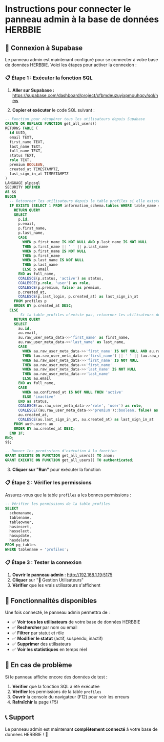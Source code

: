 # Instructions pour connecter le panneau admin à la base de données HERBBIE

## 🔗 Connexion à Supabase

Le panneau admin est maintenant configuré pour se connecter à votre base de données HERBBIE. Voici les étapes pour activer la connexion :

### 📋 Étape 1 : Exécuter la fonction SQL

1. **Aller sur Supabase :** https://supabase.com/dashboard/project/xfbmdeuzuyixpmouhqcv/sql/new

2. **Copier et exécuter** le code SQL suivant :

```sql
-- Fonction pour récupérer tous les utilisateurs depuis Supabase
CREATE OR REPLACE FUNCTION get_all_users()
RETURNS TABLE (
  id UUID,
  email TEXT,
  first_name TEXT,
  last_name TEXT,
  full_name TEXT,
  status TEXT,
  role TEXT,
  premium BOOLEAN,
  created_at TIMESTAMPTZ,
  last_sign_in_at TIMESTAMPTZ
) 
LANGUAGE plpgsql
SECURITY DEFINER
AS $$
BEGIN
  -- Retourner les utilisateurs depuis la table profiles si elle existe
  IF EXISTS (SELECT 1 FROM information_schema.tables WHERE table_name = 'profiles') THEN
    RETURN QUERY
    SELECT 
      p.id,
      p.email,
      p.first_name,
      p.last_name,
      CASE 
        WHEN p.first_name IS NOT NULL AND p.last_name IS NOT NULL 
        THEN p.first_name || ' ' || p.last_name
        WHEN p.first_name IS NOT NULL 
        THEN p.first_name
        WHEN p.last_name IS NOT NULL 
        THEN p.last_name
        ELSE p.email
      END as full_name,
      COALESCE(p.status, 'active') as status,
      COALESCE(p.role, 'user') as role,
      COALESCE(p.premium, false) as premium,
      p.created_at,
      COALESCE(p.last_login, p.created_at) as last_sign_in_at
    FROM profiles p
    ORDER BY p.created_at DESC;
  ELSE
    -- Si la table profiles n'existe pas, retourner les utilisateurs depuis auth.users
    RETURN QUERY
    SELECT 
      au.id,
      au.email,
      au.raw_user_meta_data->>'first_name' as first_name,
      au.raw_user_meta_data->>'last_name' as last_name,
      CASE 
        WHEN au.raw_user_meta_data->>'first_name' IS NOT NULL AND au.raw_user_meta_data->>'last_name' IS NOT NULL 
        THEN (au.raw_user_meta_data->>'first_name') || ' ' || (au.raw_user_meta_data->>'last_name')
        WHEN au.raw_user_meta_data->>'first_name' IS NOT NULL 
        THEN au.raw_user_meta_data->>'first_name'
        WHEN au.raw_user_meta_data->>'last_name' IS NOT NULL 
        THEN au.raw_user_meta_data->>'last_name'
        ELSE au.email
      END as full_name,
      CASE 
        WHEN au.confirmed_at IS NOT NULL THEN 'active'
        ELSE 'inactive'
      END as status,
      COALESCE(au.raw_user_meta_data->>'role', 'user') as role,
      COALESCE((au.raw_user_meta_data->>'premium')::boolean, false) as premium,
      au.created_at,
      COALESCE(au.last_sign_in_at, au.created_at) as last_sign_in_at
    FROM auth.users au
    ORDER BY au.created_at DESC;
  END IF;
END;
$$;

-- Donner les permissions d'exécution à la fonction
GRANT EXECUTE ON FUNCTION get_all_users() TO anon;
GRANT EXECUTE ON FUNCTION get_all_users() TO authenticated;
```

3. **Cliquer sur "Run"** pour exécuter la fonction

### 📋 Étape 2 : Vérifier les permissions

Assurez-vous que la table `profiles` a les bonnes permissions :

```sql
-- Vérifier les permissions de la table profiles
SELECT 
  schemaname,
  tablename,
  tableowner,
  hasinsert,
  hasselect,
  hasupdate,
  hasdelete
FROM pg_tables 
WHERE tablename = 'profiles';
```

### 📋 Étape 3 : Tester la connexion

1. **Ouvrir le panneau admin :** http://192.168.1.19:5175
2. **Cliquer** sur "👥 Gestion Utilisateurs"
3. **Vérifier** que les vrais utilisateurs s'affichent

## 🔧 Fonctionnalités disponibles

Une fois connecté, le panneau admin permettra de :

- ✅ **Voir tous les utilisateurs** de votre base de données HERBBIE
- ✅ **Rechercher** par nom ou email
- ✅ **Filtrer** par statut et rôle
- ✅ **Modifier le statut** (actif, suspendu, inactif)
- ✅ **Supprimer** des utilisateurs
- ✅ **Voir les statistiques** en temps réel

## 🚨 En cas de problème

Si le panneau affiche encore des données de test :

1. **Vérifier** que la fonction SQL a été exécutée
2. **Vérifier** les permissions de la table `profiles`
3. **Ouvrir** la console du navigateur (F12) pour voir les erreurs
4. **Rafraîchir** la page (F5)

## 📞 Support

Le panneau admin est maintenant **complètement connecté** à votre base de données HERBBIE ! 🎉


